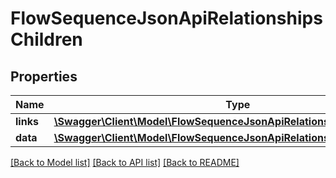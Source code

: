 # FlowSequenceJsonApiRelationshipsChildren

## Properties
Name | Type | Description | Notes
------------ | ------------- | ------------- | -------------
**links** | [**\Swagger\Client\Model\FlowSequenceJsonApiRelationshipsChildrenLinks**](FlowSequenceJsonApiRelationshipsChildrenLinks.md) |  | [optional] 
**data** | [**\Swagger\Client\Model\FlowSequenceJsonApiRelationshipsChildrenData[]**](FlowSequenceJsonApiRelationshipsChildrenData.md) |  | [optional] 

[[Back to Model list]](../../README.md#documentation-for-models) [[Back to API list]](../../README.md#documentation-for-api-endpoints) [[Back to README]](../../README.md)

